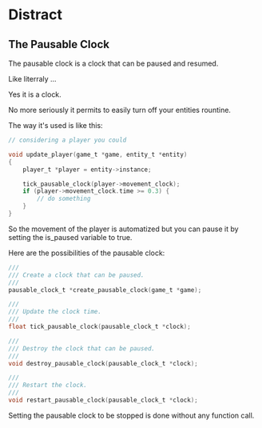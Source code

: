 # Distract

## The Pausable Clock

The pausable clock is a clock that can be paused and resumed.

Like literraly ...

Yes it is a clock.

No more seriously it permits to easily turn off your entities rountine.

The way it's used is like this:

```c
// considering a player you could

void update_player(game_t *game, entity_t *entity)
{
	player_t *player = entity->instance;

    tick_pausable_clock(player->movement_clock);
    if (player->movement_clock.time >= 0.3) {
        // do something
    }
}
```
So the movement of the player is automatized but you can pause it by setting the is_paused variable to true.

Here are the possibilities of the pausable clock:
```c
///
/// Create a clock that can be paused.
///
pausable_clock_t *create_pausable_clock(game_t *game);

///
/// Update the clock time.
///
float tick_pausable_clock(pausable_clock_t *clock);

///
/// Destroy the clock that can be paused.
///
void destroy_pausable_clock(pausable_clock_t *clock);

///
/// Restart the clock.
///
void restart_pausable_clock(pausable_clock_t *clock);
```

Setting the pausable clock to be stopped is done without any function call.